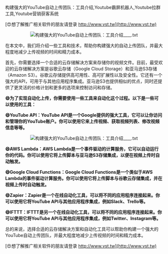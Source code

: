 构建强大的YouTube自动上传团队：工具介绍,Youtube霸屏机器人,Youtube拉群工具,Youtube营销获客系统

[😍想了解推广相关软件的朋友请登录 http://www.vst.tw](http://www.vst.tw)

 <center><img src="https://vst.tw/MP4/tuiguang/png/4.png" alt="构建强大的YouTube自动上传团队：工具介绍____.txt"></center>

在本文中，我们将介绍一些工具和技术，帮助你构建强大的自动上传团队，并最大程度地减少上传视频的时间和精力成本。

首先，你需要选择一个合适的云存储解决方案来存储你的视频文件。目前，最受欢迎的云存储解决方案是谷歌云存储（Google Cloud Storage）和亚马逊S3存储（Amazon S3）。谷歌云存储提供高可用性、高可扩展性以及安全性。它还有一个强大的API，可用于与其他应用程序集成。亚马逊S3也提供相似的优点，同时还提供了更灵活的价格计划和更多的选项来控制访问和存储。

**😄为了实现自动化上传，你需要使用一些工具来自动化这个过程。以下是一些可以使用的工具：**

**😄YouTube API：YouTube API是一个Google提供的强大工具，它可以让你访问和管理你的YouTube账户。你可以使用它来上传视频、获取视频列表、修改视频信息等等。**

 <center><img src="https://vst.tw/MP4/tuiguang/png/6.png" alt="构建强大的YouTube自动上传团队：工具介绍____.txt"></center>

**😄AWS Lambda：AWS Lambda是一个事件驱动的计算服务，它可以自动运行你的代码。你可以使用它将上传脚本与亚马逊S3存储集成，以便在视频上传时自动触发。**

**😄Google Cloud Functions：Google Cloud Functions是一个类似于AWS Lambda的事件驱动计算服务。你可以使用它将上传脚本与谷歌云存储集成，并在视频上传时自动触发。**

**😄Zapier：Zapier是一个在线自动化工具，可以将不同的应用程序连接起来。你可以使用它将YouTube API与其他应用程序集成，例如Slack、Trello等。**

**😄IFTTT：IFTTT是另一个在线自动化工具，可以将不同的应用程序连接起来。你可以使用它将YouTube API与其他应用程序集成，例如Twitter、Instagram等。**

总的来说，选择合适的云存储解决方案和自动化工具可以帮助你构建一个强大的YouTube自动上传团队，并最大程度地减少上传视频的时间和精力成本。

[😍想了解推广相关软件的朋友请登录 http://www.vst.tw](http://www.vst.tw)



